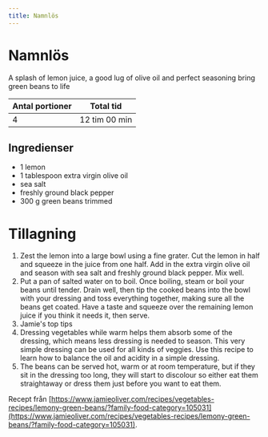 ```yaml
---
title: Namnlös
---
```

# Namnlös

A splash of lemon juice, a good lug of olive oil and perfect seasoning bring green beans to life

| Antal portioner | Total tid     |
| --------------- | ------------- |
| 4               | 12 tim 00 min |

## Ingredienser
* 1  lemon 
* 1 tablespoon extra virgin olive oil 
*   sea salt 
*   freshly ground black pepper 
* 300 g green beans trimmed

# Tillagning
<ol class="recipeSteps"><li>Zest the lemon into a large bowl using a fine grater. Cut the lemon in half and squeeze in the juice from one half. Add in the extra virgin olive oil and season with sea salt and freshly ground black pepper. Mix well.</li><li>Put a pan of salted water on to boil. Once boiling, steam or boil your beans until tender. Drain well, then tip the cooked beans into the bowl with your dressing and toss everything together, making sure all the beans get coated. Have a taste and squeeze over the remaining lemon juice if you think it needs it, then serve.</li><li>Jamie's top tips</li><li>Dressing vegetables while warm helps them absorb some of the dressing, which means less dressing is needed to season. 
This very simple dressing can be used for all kinds of veggies. Use this recipe to learn how to balance the oil and acidity in a simple dressing.</li><li>The beans can be served hot, warm or at room temperature, but if they sit in the dressing too long, they will start to discolour so either eat them straightaway or dress them just before you want to eat them.</li></ol>

Recept från [https://www.jamieoliver.com/recipes/vegetables-recipes/lemony-green-beans/?family-food-category=105031](https://www.jamieoliver.com/recipes/vegetables-recipes/lemony-green-beans/?family-food-category=105031).
